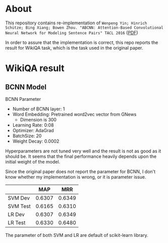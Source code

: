 # About
This repository contains re-implementation of `Wenpeng Yin; Hinrich Schütze; Bing Xiang; Bowen Zhou. "ABCNN: Attention-Based Convolutional Neural Network for Modeling Sentence Pairs" TACL 2016` ([PDF](http://aclweb.org/anthology/Q/Q16/Q16-1019.pdf))

In order to assure that the implementation is correct, this repo reports the result for WikiQA task, which is the task used in the original paper.

# WikiQA result
## BCNN Model
BCNN Parameter
- Number of BCNN layer: 1
- Word Embedding: Pretrained word2vec vector from GNews
    - Dimension is 300
- Learning Rate: 0:08
- Optimizer: AdaGrad
- BatchSize: 20
- Weight Decay: 0.0002

Hyperparameters are not tuned very well and the result is not as good as it should be.
It seems that the final performance heavily depends upon the initial weight of the model.

Since the original paper does not report the parameter for BCNN, I don't know whether my implementation is wrong, or it is parameter issue.


|          | MAP    | MRR    |
|----------|--------|--------|
| SVM Dev  | 0.6307 | 0.6349 |
| SVM Test | 0.6165 | 0.6310 |
| LR Dev   | 0.6307 | 0.6349 |
| LR Test  | 0.6330 | 0.6480 |

The parameter of both SVM and LR are default of scikit-learn library.
